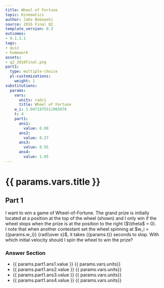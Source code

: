 ```yaml
---
title: Wheel of Fortune
topic: Kinematics
author: Jake Bobowski
source: 2016 Final Q2
template_version: 0.3
outcomes:
- 9.1.1.1
tags:
- quiz
- homework
assets:
- q2_2016Final.png
part1:
  type: multiple-choice
  pl-customizations:
    weight: 1
substitutions:
  params:
    vars:
      units: rad/s
      title: Wheel of Fortune
    w_i: 1.0471975511965976
    t: 4
    part1:
      ans1:
        value: 0.08
      ans2:
        value: 0.27
      ans3:
        value: 0.55
      ans4:
        value: 1.05
---
```

# {{ params.vars.title }}
## Part 1

I want to win a game of Wheel-of-Fortune.
The grand prize is initially located at a position at the top of the wheel (shown) and I only win if the wheel stops when the prize is at the position to the right ($\\theta$ = 0).\
I note that when another contestant set the wheel spinning at $w_i = {{params.w_i}} {rad\\over s}$, it takes {{params.t}} seconds to stop.
With which initial velocity should I spin the wheel to win the prize?

### Answer Section

- {{ params.part1.ans1.value }} {{ params.vars.units}}
- {{ params.part1.ans2.value }} {{ params.vars.units}}
- {{ params.part1.ans3.value }} {{ params.vars.units}}
- {{ params.part1.ans4.value }} {{ params.vars.units}}
